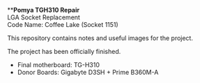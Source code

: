 ****Pomya TGH310 Repair** <br />
LGA Socket Replacement <br />
Code Name: Coffee Lake (Socket 1151)

This repository contains notes and useful images for the project. 

The project has been officially finished.
- Final motherboard: TG-H310 
- Donor Boards: Gigabyte D3SH + Prime B360M-A
